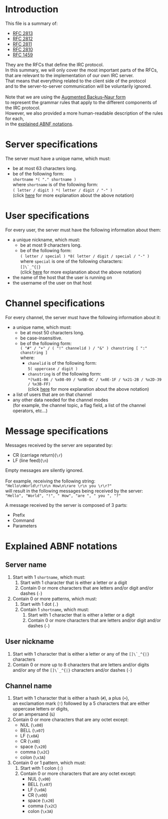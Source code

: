 # Introduction
This file is a summary of:
- [RFC 2813](https://www.rfc-editor.org/rfc/pdfrfc/rfc2813.txt.pdf)
- [RFC 2812](https://www.rfc-editor.org/rfc/pdfrfc/rfc2812.txt.pdf)
- [RFC 2811](https://www.rfc-editor.org/rfc/pdfrfc/rfc2811.txt.pdf)
- [RFC 2810](https://www.rfc-editor.org/rfc/pdfrfc/rfc2810.txt.pdf)
- [RFC 1459](https://www.rfc-editor.org/rfc/pdfrfc/rfc1459.txt.pdf)

They are the RFCs that define the IRC protocol.<br>
In this summary, we will only cover the most important parts of the RFCs,<br>
that are relevant to the implementation of our own IRC server.<br>
That means that everything related to the client side of the protocol<br>
and to the server-to-server communication will be voluntarily ignored.<br>
<br>
Note that we are using the [Augmented Backus–Naur form](https://en.wikipedia.org/wiki/Augmented_Backus%E2%80%93Naur_form)<br>
to represent the grammar rules that apply to the different components of the IRC protocol.<br>
However, we also provided a more human-readable description of the rules for each,<br>
in the [explained ABNF notations](#explained-abnf-notations).<br>

# Server specifications
The server must have a unique name, which must:
- be at most 63 characters long.
- be of the following form:<br>
  `shortname *( "." shortname )`<br>
  where `shortname` is of the following form:<br>
  `( letter / digit ) *( letter / digit / "-" )`<br>
  (click [here](#server-name) for more explanation about the above notation)

# User specifications
For every user, the server must have the following information about them:
- a unique nickname, which must:
  - be at most 9 characters long.<br>
  - be of the following form:<br>
   	`( letter / special ) *8( letter / digit / special / "-" )`<br>
   	where `special` is one of the following characters:<br>
    ``[]\`_^{|}``<br>
    (click [here](#user-nickname) for more explanation about the above notation)
- the name of the host that the user is running on
- the username of the user on that host

# Channel specifications
For every channel, the server must have the following information about it:
- a unique name, which must:
  - be at most 50 characters long.<br>
  - be case-insensitive.<br>
  - be of the following form:<br>
    `( "#" / "+" / ( "!" channelid ) / "&" ) chanstring [ ":" chanstring ]`<br>
    where:
    - `chanelid` is of the following form:<br>
      `5( uppercase / digit )`<br>
    - `chanstring` is of the following form:<br>
      `*(%x01-06 / %x08-09 / %x0B-0C / %x0E-1F / %x21-2B / %x2D-39 / %x3B-FF)`<br>
    (click [here](#channel-name) for more explanation about the above notation)
- a list of users that are on that channel
- any other data needed for the channel modes<br>
  (for example, the channel topic, a flag field, a list of the channel operators, etc...)

# Message specifications
Messages received by the server are separated by:
- CR (carriage return)(`\r`)
- LF (line feed)(`\n`)

Empty messages are silently ignored.<br>
<br>
For example, receiving the following string:<br>
`"Hello\nWorld\r!\n\n How\n\rare \r\n you \r\r?"`<br>
will result in the following messages being received by the server: <br>
`"Hello", "World", "!", " How", "are ", " you ", "?"`

A message received by the server is composed of 3 parts:
- Prefix
- Command
- Parameters

# Explained ABNF notations

## Server name
1. Start with 1 `shortname`, which must:
   1. Start with 1 character that is either a letter or a digit
   2. Contain 0 or more characters that are letters and/or digit and/or dashes (`-`)
2. Contain 0 or more patterns, which must:
   1. Start with 1 dot (`.`)
   2. Contain 1 `shortname`, which must:
      1. Start with 1 character that is either a letter or a digit
      2. Contain 0 or more characters that are letters and/or digit and/or dashes (`-`)

## User nickname
1. Start with 1 character that is either a letter or any of the ``[]\`_^{|}`` characters
2. Contain 0 or more up to 8 characters that are letters and/or digits<br>
   and/or any of the ``[]\`_^{|}`` characters and/or dashes (`-`)

## Channel name
1. Start with 1 character that is either a hash (`#`), a plus (`+`),<br>
   an exclamation mark (`!`) followed by a 5 characters that are either uppercase letters or digits,<br>
   or an ampersand (`&`)
2. Contain 0 or more characters that are any octet except:
   - NUL (`\x00`)
   - BELL (`\x07`)
   - LF (`\x0A`)
   - CR (`\x0D`)
   - space (`\x20`)
   - comma (`\x2C`)
   - colon (`\x3A`)
3. Contain 0 or 1 pattern, which must:
   1. Start with 1 colon (`:`)
   2. Contain 0 or more characters that are any octet except:
      - NUL (`\x00`)
      - BELL (`\x07`)
      - LF (`\x0A`)
      - CR (`\x0D`)
      - space (`\x20`)
      - comma (`\x2C`)
      - colon (`\x3A`)
